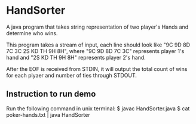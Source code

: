 # HandSorter
A java program that takes string representation of two player's Hands and determine who wins.

This program takes a stream of input, each line should look like "9C 9D 8D 7C 3C 2S KD TH 9H 8H", where "9C 9D 8D 7C 3C" 
represents player 1's hand and "2S KD TH 9H 8H" represents player 2's hand. 

After the EOF is received from STDIN, it will output the total count of wins for each plyaer and number of ties through STDOUT.

## Instruction to run demo
Run the following command in unix terminal:
$ javac HandSorter.java
$ cat poker-hands.txt | java HandSorter

